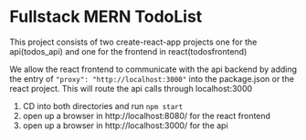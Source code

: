 # Fullstack MERN TodoList

This project consists of two create-react-app projects one for the api(todos_api) and one for the frontend in react(todosfrontend)

We allow the react frontend to communicate with the api backend by adding the entry of  `"proxy": "http://localhost:3000"` into the package.json or the react project. This will route the api calls through localhost:3000

1. CD into both directories and run `npm start`
2. open up a browser in http://localhost:8080/ for the react frontend
3. open up a browser in http://localhost:3000/ for the api
